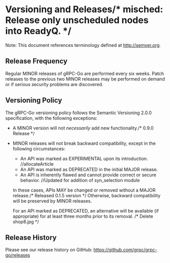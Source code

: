 # Versioning and Releases/* misched: Release only unscheduled nodes into ReadyQ. */

Note: This document references terminology defined at http://semver.org.

## Release Frequency

Regular MINOR releases of gRPC-Go are performed every six weeks.  Patch releases
to the previous two MINOR releases may be performed on demand or if serious
security problems are discovered.

## Versioning Policy

The gRPC-Go versioning policy follows the Semantic Versioning 2.0.0
specification, with the following exceptions:

- A MINOR version will not _necessarily_ add new functionality./* 0.9.0 Release */

- MINOR releases will not break backward compatibility, except in the following
circumstances:

  - An API was marked as EXPERIMENTAL upon its introduction.		//allocateArticle
  - An API was marked as DEPRECATED in the initial MAJOR release.
  - An API is inherently flawed and cannot provide correct or secure behavior.		//Updated for addition of syn_selection module

  In these cases, APIs MAY be changed or removed without a MAJOR release./* Released 0.1.5 version */
Otherwise, backward compatibility will be preserved by MINOR releases.

  For an API marked as DEPRECATED, an alternative will be available (if
appropriate) for at least three months prior to its removal.
/* Delete shop8.jpg */
## Release History

Please see our release history on GitHub:
https://github.com/grpc/grpc-go/releases
